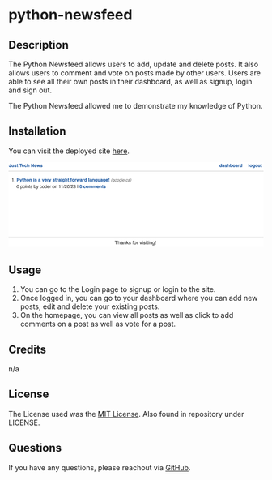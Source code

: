 # python-newsfeed

## Description

The Python Newsfeed allows users to add, update and delete posts. It also allows users to comment and vote on posts made by other users. Users are able to see all their own posts in their dashboard, as well as signup, login and sign out. 

The Python Newsfeed allowed me to demonstrate my knowledge of Python. 

## Installation

You can visit the deployed site [here](https://mdeluca-python-newsfeed-ff90091350ec.herokuapp.com/). 

![Screenshot of Python Newsfeed Homepage](/app/utils/images/python-newsfeed-homepage.png)

## Usage

1. You can go to the Login page to signup or login to the site.
2. Once logged in, you can go to your dashboard where you can add new posts, edit and delete your existing posts.
3. On the homepage, you can view all posts as well as click to add comments on a post as well as vote for a post. 

## Credits

n/a

## License

The License used was the [MIT License](https://choosealicense.com/licenses/mit/). Also found in repository under LICENSE.

## Questions

If you have any questions, please reachout via [GitHub](https://github.com/mdeluca13/).